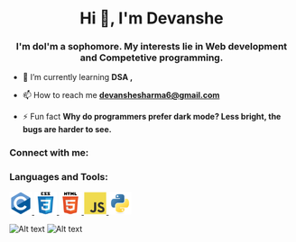 <h1 align="center">Hi 👋, I'm Devanshe</h1>
<h3 align="center">I'm doI'm a sophomore. My interests lie in Web development and Competetive programming.</h3>

- 🌱 I’m currently learning **DSA ,**

- 📫 How to reach me **devanshesharma6@gmail.com**

- ⚡ Fun fact **Why do programmers prefer dark mode? Less bright, the bugs are harder to see.**

<h3 align="left">Connect with me:</h3>
<p align="left">
</p>

<h3 align="left">Languages and Tools:</h3>
<p align="left"> <a href="https://www.cprogramming.com/" target="_blank" rel="noreferrer"> <img src="https://raw.githubusercontent.com/devicons/devicon/master/icons/c/c-original.svg" alt="c" width="40" height="40"/> </a> <a href="https://www.w3schools.com/css/" target="_blank" rel="noreferrer"> <img src="https://raw.githubusercontent.com/devicons/devicon/master/icons/css3/css3-original-wordmark.svg" alt="css3" width="40" height="40"/> </a> <a href="https://www.w3.org/html/" target="_blank" rel="noreferrer"> <img src="https://raw.githubusercontent.com/devicons/devicon/master/icons/html5/html5-original-wordmark.svg" alt="html5" width="40" height="40"/> </a> <a href="https://developer.mozilla.org/en-US/docs/Web/JavaScript" target="_blank" rel="noreferrer"> <img src="https://raw.githubusercontent.com/devicons/devicon/master/icons/javascript/javascript-original.svg" alt="javascript" width="40" height="40"/> </a> <a href="https://www.python.org" target="_blank" rel="noreferrer"> <img src="https://raw.githubusercontent.com/devicons/devicon/master/icons/python/python-original.svg" alt="python" width="40" height="40"/> </a> </p>

![Alt text](https://spotify-recently-played-readme.vercel.app/api?user=1kinxfp635dmfnu7u83fho9c2)
![Alt text](https://spotify-recently-played-readme.vercel.app/api?user=1kinxfp635dmfnu7u83fho9c2&count={3})
